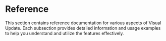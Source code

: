 # Reference

This section contains reference documentation for various aspects of Visual Update. Each
subsection provides detailed information and usage examples to help you understand and utilize the
features effectively.
